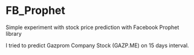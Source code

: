 # FB_Prophet

Simple experiment with stock price prediction with Facebook Prophet library

I tried to predict Gazprom Company Stock (GAZP.ME) on 15 days interval. 
